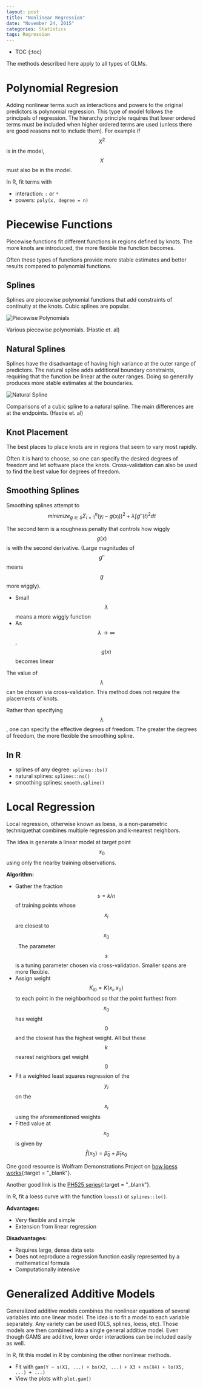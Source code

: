 ```yaml
---
layout: post
title: "Nonlinear Regression"
date: "November 24, 2015"
categories: Statistics
tags: Regression
---
```


* TOC
{:toc}



The methods described here apply to all types of GLMs. 

# Polynomial Regresion
Adding nonlinear terms such as interactions and powers to the original predictors is polynomial regression. This type of model follows the principals of  regression. The hierarchy principle requires that lower ordered terms must be included when higher ordered terms are used (unless there are good reasons not to include them). For example if $$X^2$$ is in the model, $$X$$ must also be in the model. 

In R, fit terms with

* interaction: `:` or `*`
* powers: `poly(x, degree = n)`

# Piecewise Functions
Piecewise functions fit different functions in regions defined by knots. The more knots are introduced, the more flexible the function becomes. 

Often these types of functions provide more stable estimates and better results compared to polynomial functions. 

## Splines
Splines are piecewise polynomial functions that add constraints of continuity at the knots. Cubic splines are popular.

![Piecewise Polynomials](http://jennguyen1.github.io/nhuyhoa/figure/images/piecewise_and_splines.png)

Various piecewise polynomials. (Hastie et. al)

## Natural Splines 
Splines have the disadvantage of having high variance at the outer range of predictors. The natural spline adds additional boundary constraints, requiring that the function be linear at the outer ranges. Doing so generally produces more stable estimates at the boundaries. 

![Natural Spline](http://jennguyen1.github.io/nhuyhoa/figure/images/natural_spline.png)

Comparisons of a cubic spline to a natural spline. The main differences are at the endpoints. (Hastie et. al)

## Knot Placement
The best places to place knots are in regions that seem to vary most rapidly. 

Often it is hard to choose, so one can specify the desired degrees of freedom and let software place the knots. Cross-validation can also be used to find the best value for degrees of freedom. 

## Smoothing Splines
Smoothing splines attempt to <br>
$$minimize_{g \in S} \Sigma^n_{i = 1} (y_i - g(x_i))^2 + \lambda \int g''(t)^2dt$$

The second term is a roughness penalty that controls how wiggly $$g(x)$$ is with the second derivative. (Large magnitudes of $$g''$$ means $$g$$ more wiggly).

* Small $$\lambda$$ means a more wiggly function
* As $$\lambda \rightarrow \infty$$, $$g(x)$$ becomes linear

The value of $$\lambda$$ can be chosen via cross-validation. This method does not require the placements of knots.

Rather than specifying $$\lambda$$, one can specify the effective degrees of freedom. The greater the degrees of freedom, the more flexible the smoothing spline. 

## In R

* splines of any degree: `splines::bs()`
* natural splines: `splines::ns()`
* smoothing splines: `smooth.spline()`

# Local Regression
Local regression, otherwise known as loess, is a non-parametric techniquethat combines multiple regression and k-nearest neighbors. 

The idea is generate a linear model at target point $$x_0$$ using only the nearby training observations. 

**Algorithm:**

* Gather the fraction $$s = k/n$$ of training points whose $$x_i$$ are closest to $$x_0$$. The parameter $$s$$ is a tuning parameter chosen via cross-validation. Smaller spans are more flexible. 
* Assign weight $$K_{i0} = K(x_i, x_0)$$ to each point in the neighborhood so that the point furthest from $$x_0$$ has weight $$0$$ and the closest has the highest weight. All but these $$k$$ nearest neighbors get weight $$0$$
* Fit a weighted least squares regression of the $$y_i$$ on the $$x_i$$ using the aforementioned weights
* Fitted value at $$x_0$$ is given by $$\hat{f}(x_0) = \hat{\beta}_0 + \hat{\beta}_1 x_0$$

One good resource is Wolfram Demonstrations Project on [how loess works][loess_link]{:target = "_blank"}.

Another good link is the [PH525 series][ph525_link]{:target = "_blank"}.

In R, fit a loess curve with the function `loess()` or `splines::lo()`.

**Advantages:**

* Very flexible and simple
* Extension from linear regression

**Disadvantages:**

* Requires large, dense data sets
* Does not reproduce a regression function easily represented by a mathematical formula
* Computationally intensive

# Generalized Additive Models
Generalized additive models combines the nonlinear equations of several variables into one linear model. The idea is to fit a model to each variable separately. Any variety can be used (OLS, splines, loess, etc). Those models are then combined into a single general additive model. Even though GAMS are additive, lower order interactions can be included easily as well. 

In R, fit this model in R by combining the other nonlinear methods. 

* Fit with `gam(Y ~ s(X1, ...) + bs(X2, ...) + X3 + ns(X4) + lo(X5, ...) + ...)`
* View the plots with `plot.gam()`

[loess_link]: http://demonstrations.wolfram.com/HowLoessWorks/
[ph525_link]: http://genomicsclass.github.io/book/pages/smoothing.html
